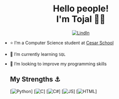 <h1 align='center'>
Hello people!</br>I'm Tojal 🤯🤝
</h1>

<div align='center'>

[![LindIn](https://img.shields.io/badge/LinkedIn-0077B5?style=for-the-badge&logo=linkedin&logoColor=white)](https://www.linkedin.com/in/mtojald/)
</div>

- ⭐ I’m a Computer Science student at  [Cesar School](https://github.com/Abduzidos)
- 📖 I’m currently learning `SQL`
- 👀 I’m looking to improve my programming skills

  ## My Strengths ⚓
  [![Python](https://img.shields.io/badge/Python-14354C?style=for-the-badge&logo=python&logoColor=white)]
  [![C](https://img.shields.io/badge/C-00599C?style=for-the-badge&logo=c&logoColor=white)]
  [![C#](https://img.shields.io/badge/C%23-239120?style=for-the-badge&logo=c-sharp&logoColor=white)]
  [![JS](https://img.shields.io/badge/JavaScript-F7DF1E?style=for-the-badge&logo=javascript&logoColor=black)]
  [![HTML](https://img.shields.io/badge/HTML5-E34F26?style=for-the-badge&logo=html5&logoColor=white)]
  
